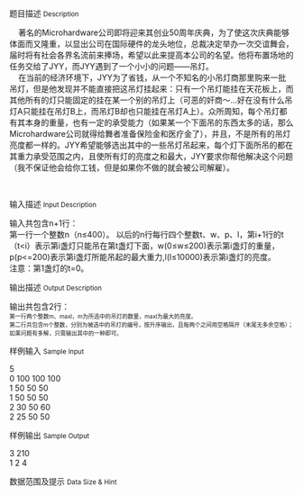 <div class="panel panel-default">
<div class="area-title">
<span>
题目描述
<small>Description</small>
</span></div>
<div class="panel-body">

<p>    著名的Microhardware公司即将迎来其创业50周年庆典，为了使这次庆典能够体面而又隆重，以显出公司在国际硬件的龙头地位，总裁决定举办一次交谊舞会，届时将有社会各界名流前来捧场，希望以此来提高本公司的名望。他将布置场地的任务交给了JYY，而JYY遇到了一个小小的问题——吊灯。<br><span style="">    在当前的经济环境下，JYY为了省钱，从一个不知名的小吊灯商那里购来一批吊灯，但是他发现并不能直接把这吊灯挂起来：只有一个吊灯能挂在天花板上，而其他所有的灯只能固定的挂在某一个别的吊灯上（可恶的奸商～…好在没有什么吊灯A只能挂在吊灯B上，而吊灯B却也只能挂在吊灯A上）。众所周知，每个吊灯都有其本身的重量，也有一定的承受能力（如果某一个下面吊的东西太多的话，那么Microhardware公司就得给舞者准备保险金和医疗金了），并且，不是所有的吊灯亮度都一样的。JYY希望能够选出其中的一些吊灯吊起来，每个灯下面所吊的都在其重力承受范围之内，且使所有灯的亮度之和最大，JYY要求你帮他解决这个问题（我不保证他会给你工钱，但是如果你不做的就会被公司解雇）。</span></p>
<p> </p>

</div>
</div>

<div class="panel panel-default">
<div class="area-title">
<span>
输入描述
<small>Input Description</small>
</span></div>
<div class="panel-body">
<p>输入共包含n+1行：<br><span style="">第一行一个整数n（n≤400）。 以后的n行每行四个整数t、w、p、l，第i+1行的t（t&lt;i）表示第i盏灯只能吊在第t盏灯下面，w(0≤w≤200)表示第i盏灯的重量，p(p&lt;=200)表示第i盏灯所能吊起的最大重力,l(l≤10000)表示第i盏灯的亮度。<br></span><span style="">注意：第1盏灯的t=0。</span></p>

</div>
</div>
<div  class="panel panel-default">
<div class="area-title">
<span>
输出描述
<small>Output Description</small>
</span></div>
<div class="panel-body">

<p class="p0">输出共包含2行：<br /><span style="font-size: 10px;">第一行两个整数m、maxl，m为所选中的吊灯的数量，maxl为最大的亮度。<br /></span><span style="font-size: 10px;">第二行共包含m个整数，分别为被选中的吊灯的编号，按升序输出，且每两个之间用空格隔开（末尾无多余空格）；如果问题有多解，只需输出其中的一种即可。</span></p>

</div>
</div>


<div class="panel panel-default">
<div class="area-title">
<span>
样例输入
<small>Sample Input</small>
</span></div>
<div class="panel-body">
<p>5<br><span style="">0 100 100 100<br></span><span style="">1 50 50 50<br></span><span style="">1 50 50 50<br></span><span style="">2 30 50 60<br></span><span style="">2 25 50 50</span></p>

</div>
</div>

<div class="panel panel-default">
<div class="area-title">
<span>
样例输出
<small>Sample Output</small>
</span></div>
<div class="panel-body">
<p>3 210<br><span style="">1 2 4</span></p>

</div>
</div>

<div class="panel panel-default">
<div class="area-title">
<span>
数据范围及提示
<small>Data Size & Hint</small>
</span></div>
<div class="panel-body">

</div>
</div>